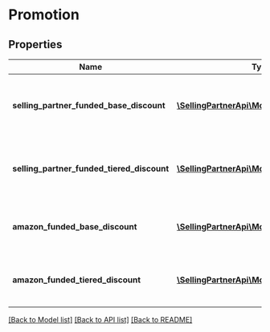 # Promotion

## Properties
Name | Type | Description | Notes
------------ | ------------- | ------------- | -------------
**selling_partner_funded_base_discount** | [**\SellingPartnerApi\Model\DiscountFunding**](DiscountFunding.md) | A base discount set by the selling partner on the offer. | [optional] 
**selling_partner_funded_tiered_discount** | [**\SellingPartnerApi\Model\DiscountFunding**](DiscountFunding.md) | A tiered discount set by the selling partner on the offer. | [optional] 
**amazon_funded_base_discount** | [**\SellingPartnerApi\Model\DiscountFunding**](DiscountFunding.md) | A base discount set by Amazon on the offer. | [optional] 
**amazon_funded_tiered_discount** | [**\SellingPartnerApi\Model\DiscountFunding**](DiscountFunding.md) | A tiered discount set by Amazon on the offer. | [optional] 

[[Back to Model list]](../README.md#documentation-for-models) [[Back to API list]](../README.md#documentation-for-api-endpoints) [[Back to README]](../README.md)


